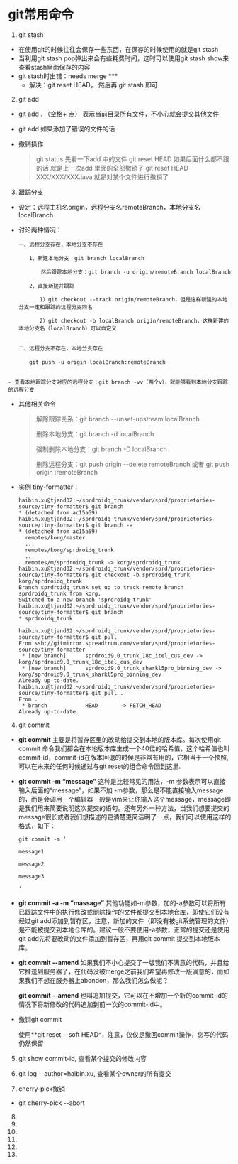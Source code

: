 # git常用命令

1.  git stash

   - 在使用git的时候往往会保存一些东西，在保存的时候使用的就是git stash
   - 当利用git stash pop弹出来会有些耗费时间，这时可以使用git stash show来查看stash里面保存的内容
   - git stash时出错：needs merge ***
     - 解决：git reset HEAD， 然后再 git stash 即可

2.  git add

   - git add . （空格+ 点） 表示当前目录所有文件，不小心就会提交其他文件

   - git add 如果添加了错误的文件的话

   - 撤销操作

     > git status 先看一下add 中的文件
     > git reset HEAD 如果后面什么都不跟的话 就是上一次add 里面的全部撤销了
     > git reset HEAD XXX/XXX/XXX.java 就是对某个文件进行撤销了

3.  跟踪分支

   - 设定：远程主机名origin，远程分支名remoteBranch，本地分支名localBranch

   - 讨论两种情况：

     ```
     一、远程分支存在，本地分支不存在

     　　1、新建本地分支：git branch localBranch

     　　　  然后跟踪本地分支：git branch -u origin/remoteBranch localBranch

     　　2、直接新建并跟踪

     　　　　1）git checkout --track origin/remoteBranch，但是这样新建的本地分支一定和跟踪的远程分支同名

     　　　　2）git checkout -b localBranch origin/remoteBranch，这样新建的本地分支名（localBranch）可以自定义


     二、远程分支不存在，本地分支存在

     　　git push -u origin localBranch:remoteBranch


     ```
    - 查看本地跟踪分支对应的远程分支：git branch -vv（两个v），就能够看到本地分支跟踪的远程分支

   - 其他相关命令

     > 解除跟踪关系：git branch --unset-upstream localBranch
     >
     > 删除本地分支：git branch -d localBranch
     >
     > 强制删除本地分支：git branch -D localBranch
     >
     > 删除远程分支：git push origin --delete remoteBranch 或者 git push origin :remoteBranch

   - 实例 tiny-formatter：

     ```
     haibin.xu@tjand02:~/sprdroidq_trunk/vendor/sprd/proprietories-source/tiny-formatter$ git branch
     * (detached from ac15a59)
     haibin.xu@tjand02:~/sprdroidq_trunk/vendor/sprd/proprietories-source/tiny-formatter$ git branch -a
     * (detached from ac15a59)
       remotes/korg/master
       ...
       remotes/korg/sprdroidq_trunk
       ...
       remotes/m/sprdroidq_trunk -> korg/sprdroidq_trunk
     haibin.xu@tjand02:~/sprdroidq_trunk/vendor/sprd/proprietories-source/tiny-formatter$ git checkout -b sprdroidq_trunk korg/sprdroidq_trunk
     Branch sprdroidq_trunk set up to track remote branch sprdroidq_trunk from korg.
     Switched to a new branch 'sprdroidq_trunk'
     haibin.xu@tjand02:~/sprdroidq_trunk/vendor/sprd/proprietories-source/tiny-formatter$ git branch
     * sprdroidq_trunk

     haibin.xu@tjand02:~/sprdroidq_trunk/vendor/sprd/proprietories-source/tiny-formatter$ git pull
     From ssh://gitmirror.spreadtrum.com/vendor/sprd/proprietories-source/tiny-formatter
      * [new branch]      sprdroid9.0_trunk_18c_itel_cus_dev -> korg/sprdroid9.0_trunk_18c_itel_cus_dev
      * [new branch]      sprdroid9.0_trunk_sharkl5pro_binning_dev -> korg/sprdroid9.0_trunk_sharkl5pro_binning_dev
     Already up-to-date.
     haibin.xu@tjand02:~/sprdroidq_trunk/vendor/sprd/proprietories-source/tiny-formatter$ git pull .
     From .
      * branch            HEAD       -> FETCH_HEAD
     Already up-to-date.

     ```

4.  git commit

   - **git commit** 主要是将暂存区里的改动给提交到本地的版本库。每次使用git commit 命令我们都会在本地版本库生成一个40位的哈希值，这个哈希值也叫commit-id，commit-id在版本回退的时候是非常有用的，它相当于一个快照,可以在未来的任何时候通过与git reset的组合命令回到这里.

   - **git commit -m “message”** 这种是比较常见的用法，-m 参数表示可以直接输入后面的“message”，如果不加 -m参数，那么是不能直接输入message的，而是会调用一个编辑器一般是vim来让你输入这个message，message即是我们用来简要说明这次提交的语句。还有另外一种方法，当我们想要提交的message很长或者我们想描述的更清楚更简洁明了一点，我们可以使用这样的格式，如下：

     ```
     git commit -m ‘

     message1

     message2

     message3

     ’

     ```

   - **git commit -a -m “massage”** 其他功能如-m参数，加的-a参数可以将所有已跟踪文件中的执行修改或删除操作的文件都提交到本地仓库，即使它们没有经过git add添加到暂存区，注意，新加的文件（即没有被git系统管理的文件）是不能被提交到本地仓库的。建议一般不要使用-a参数，正常的提交还是使用git add先将要改动的文件添加到暂存区，再用git commit 提交到本地版本库。

   - **git commit --amend** 如果我们不小心提交了一版我们不满意的代码，并且给它推送到服务器了，在代码没被merge之前我们希望再修改一版满意的，而如果我们不想在服务器上abondon，那么我们怎么做呢？

     **git commit --amend** 也叫追加提交，它可以在不增加一个新的commit-id的情况下将新修改的代码追加到前一次的commit-id中。

   - 撤销git commit

     使用**git reset --soft HEAD^，注意，仅仅是撤回commit操作，您写的代码仍然保留

5. git show commit-id, 查看某个提交的修改内容

6. git log --author=haibin.xu, 查看某个owner的所有提交

7. cherry-pick撤销
  - git cherry-pick --abort

8.

9.

10.

11.

12.

13.
